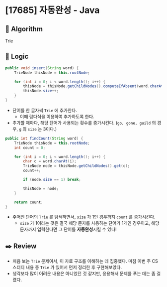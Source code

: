 # [17685] 자동완성 - Java

## :pushpin: **Algorithm**

Trie

## :round_pushpin: **Logic**

```java
public void insert(String word) {
    TrieNode thisNode = this.rootNode;

    for (int i = 0; i < word.length(); i++) {
        thisNode = thisNode.getChildNodes().computeIfAbsent(word.charAt(i), c -> new TrieNode());
        thisNode.size++;
    }
}
```
- 단어를 한 글자씩 `Trie` 에 추가한다.
  - 이때 람다식을 이용하여 추가하도록 한다.
- 추가할 때마다, 해당 단어가 사용되는 횟수를 증가시킨다. (`go, gone, guild` 의 경우, `g` 의 `size` 는 3이다.)

```java
public int findCount(String word) {
    TrieNode thisNode = this.rootNode;
    int count = 0;

    for (int i = 0; i < word.length(); i++) {
        char c = word.charAt(i);
        TrieNode node = thisNode.getChildNodes().get(c);
        count++;

        if (node.size == 1) break;

        thisNode = node;
    }

    return count;
}
```
- 주어진 단어의 `Trie` 를 탐색하면서, `size` 가 1인 경우까지 `count` 를 증가시킨다.
  - `size` 가 1이라는 것은 결국 해당 문자를 사용하는 단어가 1개인 경우이고, 해당 문자까지 입력한다면 그 단어를 **자동완성**시킬 수 있다!

## :black_nib: **Review**

- 처음 보는 `Trie` 문제여서, 이 자료 구조를 이해하는 데 집중했다. 마침 이번 주 CS 스터디 내용 중 `Trie` 가 있어서 먼저 정리한 후 구현해보았다.
- 생각보다 많이 어려운 내용은 아니었던 것 같지만, 응용해서 문제를 푸는 데는 좀 걸렸다.
